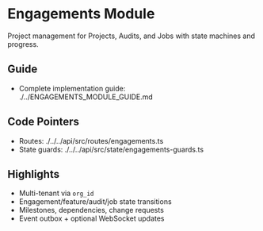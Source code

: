 # Engagements Module

Project management for Projects, Audits, and Jobs with state machines and progress.

## Guide

- Complete implementation guide: ./../ENGAGEMENTS_MODULE_GUIDE.md

## Code Pointers

- Routes: ./../../api/src/routes/engagements.ts
- State guards: ./../../api/src/state/engagements-guards.ts

## Highlights

- Multi-tenant via `org_id`
- Engagement/feature/audit/job state transitions
- Milestones, dependencies, change requests
- Event outbox + optional WebSocket updates

